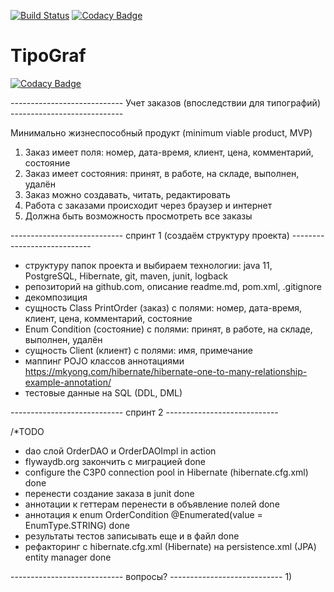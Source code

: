 [![Build Status](https://api.travis-ci.org/mabutamail/tipograf.svg?branch=master)](https://travis-ci.org/mabutamail/tipograf)
[![Codacy Badge](https://app.codacy.com/project/badge/Grade/070d6ae3da2a4756a2a2d42d8d85935b)](https://www.codacy.com/gh/mabutamail/TipoGraf/dashboard?utm_source=github.com&amp;utm_medium=referral&amp;utm_content=mabutamail/TipoGraf&amp;utm_campaign=Badge_Grade)


# TipoGraf

[![Codacy Badge](https://api.codacy.com/project/badge/Grade/676b1e7897af4aa29b5c7185d0e54708)](https://app.codacy.com/gh/mabutamail/TipoGraf?utm_source=github.com&utm_medium=referral&utm_content=mabutamail/TipoGraf&utm_campaign=Badge_Grade_Settings)

----------------------------    Учет заказов (впоследствии для типографий)      ----------------------------

Минимально жизнеспособный продукт (minimum viable product, MVP)
1)  Заказ имеет поля: номер, дата-время, клиент, цена, комментарий, состояние
2)  Заказ имеет состояния: принят, в работе, на складе, выполнен, удалён
3)  Заказ можно создавать, читать, редактировать
4)  Работа с заказами происходит через браузер и интернет
5)  Должна быть возможность просмотреть все заказы

----------------------------        спринт 1 (создаём структуру проекта)        ----------------------------
-   структуру папок проекта и выбираем технологии: java 11, PostgreSQL, Hibernate, git, maven, junit, logback
-   репозиторий на github.com, описание readme.md, pom.xml, .gitignore
-   декомпозиция
-   сущность Class PrintOrder (заказ) с полями: номер, дата-время, клиент, цена, комментарий, состояние
-   Enum Condition (состояние) с полями: принят, в работе, на складе, выполнен, удалён
-   сущность Client (клиент) с полями: имя, примечание
-   маппинг POJO классов аннотациями 
    https://mkyong.com/hibernate/hibernate-one-to-many-relationship-example-annotation/
-   тестовые данные на SQL (DDL, DML)

----------------------------                        спринт 2                    ----------------------------

/*TODO
-   dao слой OrderDAO и OrderDAOImpl                                                        in action
-   flywaydb.org закончить с миграцией                                                      done
-   configure the C3P0 connection pool in Hibernate (hibernate.cfg.xml)                     done
-   перенести создание заказа в junit                                                       done
-   аннотации к геттерам перенести в объявление полей                                       done
-   аннотация к enum OrderCondition @Enumerated(value = EnumType.STRING)                    done
-   результаты тестов записывать еще и в файл                                               done
-   рефакторинг с hibernate.cfg.xml (Hibernate) на persistence.xml (JPA) entity manager     done

----------------------------                        вопросы?                     ----------------------------
1)  
